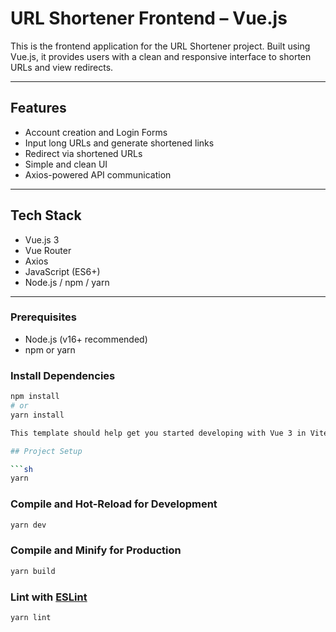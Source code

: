 # URL Shortener Frontend – Vue.js

This is the frontend application for the URL Shortener project. Built using Vue.js, it provides users with a clean and responsive interface to shorten URLs and view redirects.

---

## Features
- Account creation and Login Forms
- Input long URLs and generate shortened links
- Redirect via shortened URLs
- Simple and clean UI
- Axios-powered API communication

---

##  Tech Stack

- Vue.js 3
- Vue Router
- Axios
- JavaScript (ES6+)
- Node.js / npm / yarn

---

### Prerequisites

- Node.js (v16+ recommended)
- npm or yarn

### Install Dependencies

```bash
npm install
# or
yarn install

This template should help get you started developing with Vue 3 in Vite.

## Project Setup

```sh
yarn
```

### Compile and Hot-Reload for Development

```sh
yarn dev
```

### Compile and Minify for Production

```sh
yarn build
```

### Lint with [ESLint](https://eslint.org/)

```sh
yarn lint
```